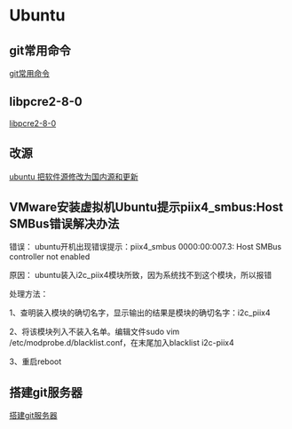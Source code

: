 # Ubuntu

## git常用命令
[git常用命令](https://blog.csdn.net/tomatozaitian/article/details/73515849)

## libpcre2-8-0
[libpcre2-8-0](https://packages.ubuntu.com/xenial/libpcre2-8-0)

## 改源
[ubuntu 把软件源修改为国内源和更新](https://www.cnblogs.com/flyinggod/p/7979108.html)


## VMware安装虚拟机Ubuntu提示piix4_smbus:Host SMBus错误解决办法

错误： ubuntu开机出现错误提示：piix4_smbus 0000:00:007.3: Host SMBus controller not enabled

原因： ubuntu装入i2c_piix4模块所致，因为系统找不到这个模块，所以报错

处理方法：

1、查明装入模块的确切名字，显示输出的结果是模块的确切名字：i2c_piix4

2、将该模块列入不装入名单。编辑文件sudo vim /etc/modprobe.d/blacklist.conf，在末尾加入blacklist i2c-piix4

3、重启reboot

## 搭建git服务器

[搭建git服务器](http://www.cnblogs.com/dee0912/p/5815267.html)